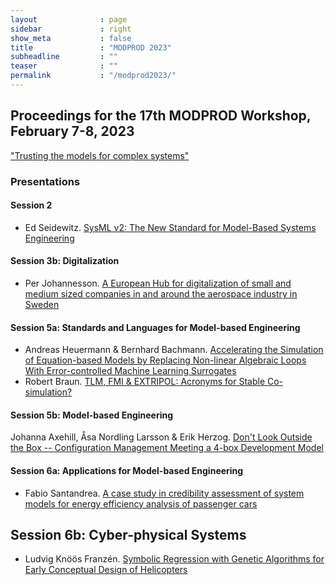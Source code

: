 ```yaml
---
layout              : page
sidebar             : right
show_meta           : false
title               : "MODPROD 2023"
subheadline         : ""
teaser              : ""
permalink           : "/modprod2023/"
---
```


## Proceedings for the 17th MODPROD Workshop, February 7-8, 2023


["Trusting the models for complex systems"](https://wcc.ep.liu.se/index.php/MODPROD/issue/view/34)

### Presentations

#### Session 2

-   Ed Seidewitz. [SysML v2: The New Standard for Model-Based Systems Engineering](https://wcc.ep.liu.se/index.php/MODPROD/article/view/1028)

#### Session 3b: Digitalization

-   Per Johannesson. [A European Hub for digitalization of small and medium sized companies in and around the aerospace industry in Sweden](https://wcc.ep.liu.se/index.php/MODPROD/article/view/1059)

#### Session 5a: Standards and Languages for Model-based Engineering

-   Andreas Heuermann & Bernhard Bachmann. [Accelerating the Simulation of Equation-based Models by Replacing Non-linear Algebraic Loops With Error-controlled Machine Learning Surrogates](https://wcc.ep.liu.se/index.php/MODPROD/article/view/1061)
-   Robert Braun. [TLM, FMI & EXTRIPOL: Acronyms for Stable Co-simulation?](https://wcc.ep.liu.se/index.php/MODPROD/article/view/1060)

#### Session 5b: Model-based Engineering

Johanna Axehill, &#197;sa Nordling Larsson & Erik Herzog. [Don't Look Outside the Box -- Configuration Management Meeting a 4-box Development Model](https://wcc.ep.liu.se/index.php/MODPROD/article/view/1062)

#### Session 6a: Applications for Model-based Engineering

-   Fabio Santandrea. [A case study in credibility assessment of system models for energy efficiency analysis of passenger cars](https://wcc.ep.liu.se/index.php/MODPROD/article/view/1063)

Session 6b: Cyber-physical Systems
----------------------------------

-   Ludvig Kn&#246;&#246;s Franz&eacute;n. [Symbolic Regression with Genetic Algorithms for Early Conceptual Design of Helicopters](https://wcc.ep.liu.se/index.php/MODPROD/article/view/1064)